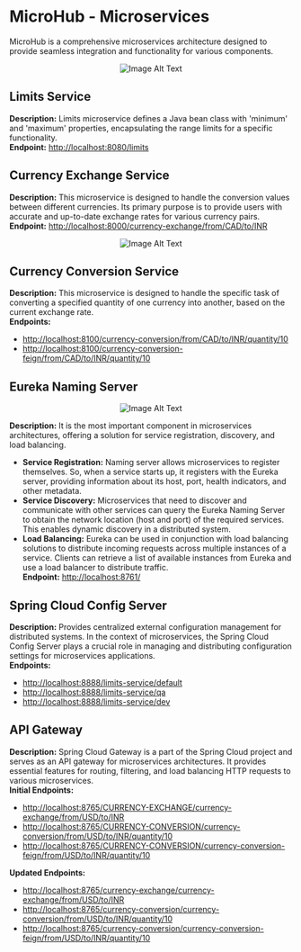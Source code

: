 # MicroHub - Microservices

MicroHub is a comprehensive microservices architecture designed to provide seamless integration and functionality for various components.

<p align="center">
  <img src="https://github.com/AshutoshGunjal/Microservices-With-Spring/blob/main/Image1.png" alt="Image Alt Text">
</p>

## Limits Service
**Description:** Limits microservice defines a Java bean class with 'minimum' and 'maximum' properties, encapsulating the range limits for a specific functionality.  
**Endpoint:** [http://localhost:8080/limits](http://localhost:8080/limits)

## Currency Exchange Service
**Description:** This microservice is designed to handle the conversion values between different currencies. Its primary purpose is to provide users with accurate and up-to-date exchange rates for various currency pairs.  
**Endpoint:** [http://localhost:8000/currency-exchange/from/CAD/to/INR](http://localhost:8000/currency-exchange/from/CAD/to/INR)

<div align="center">
  <img src="https://github.com/AshutoshGunjal/Microservices-With-Spring/blob/main/Image3.png" alt="Image Alt Text">
</div>

## Currency Conversion Service
**Description:** This microservice is designed to handle the specific task of converting a specified quantity of one currency into another, based on the current exchange rate.  
**Endpoints:**
- [http://localhost:8100/currency-conversion/from/CAD/to/INR/quantity/10](http://localhost:8100/currency-conversion/from/CAD/to/INR/quantity/10)
- [http://localhost:8100/currency-conversion-feign/from/CAD/to/INR/quantity/10](http://localhost:8100/currency-conversion-feign/from/CAD/to/INR/quantity/10)

## Eureka Naming Server

<div align="center">
  <img src="https://github.com/AshutoshGunjal/Microservices-With-Spring/blob/main/Image2.png" alt="Image Alt Text">
</div>

**Description:** It is the most important component in microservices architectures, offering a solution for service registration, discovery, and load balancing.
- **Service Registration:** Naming server allows microservices to register themselves. So, when a service starts up, it registers with the Eureka server, providing information about its host, port, health indicators, and other metadata.
- **Service Discovery:** Microservices that need to discover and communicate with other services can query the Eureka Naming Server to obtain the network location (host and port) of the required services. This enables dynamic discovery in a distributed system.
- **Load Balancing:** Eureka can be used in conjunction with load balancing solutions to distribute incoming requests across multiple instances of a service. Clients can retrieve a list of available instances from Eureka and use a load balancer to distribute traffic.  
  **Endpoint:** [http://localhost:8761/](http://localhost:8761/)

## Spring Cloud Config Server
**Description:** Provides centralized external configuration management for distributed systems. In the context of microservices, the Spring Cloud Config Server plays a crucial role in managing and distributing configuration settings for microservices applications.  
**Endpoints:**
- [http://localhost:8888/limits-service/default](http://localhost:8888/limits-service/default)
- [http://localhost:8888/limits-service/qa](http://localhost:8888/limits-service/qa)
- [http://localhost:8888/limits-service/dev](http://localhost:8888/limits-service/dev)

## API Gateway
**Description:** Spring Cloud Gateway is a part of the Spring Cloud project and serves as an API gateway for microservices architectures. It provides essential features for routing, filtering, and load balancing HTTP requests to various microservices.  
**Initial Endpoints:**
- [http://localhost:8765/CURRENCY-EXCHANGE/currency-exchange/from/USD/to/INR](http://localhost:8765/CURRENCY-EXCHANGE/currency-exchange/from/USD/to/INR)
- [http://localhost:8765/CURRENCY-CONVERSION/currency-conversion/from/USD/to/INR/quantity/10](http://localhost:8765/CURRENCY-CONVERSION/currency-conversion/from/USD/to/INR/quantity/10)
- [http://localhost:8765/CURRENCY-CONVERSION/currency-conversion-feign/from/USD/to/INR/quantity/10](http://localhost:8765/CURRENCY-CONVERSION/currency-conversion-feign/from/USD/to/INR/quantity/10)

**Updated Endpoints:**
- [http://localhost:8765/currency-exchange/currency-exchange/from/USD/to/INR](http://localhost:8765/currency-exchange/currency-exchange/from/USD/to/INR)
- [http://localhost:8765/currency-conversion/currency-conversion/from/USD/to/INR/quantity/10](http://localhost:8765/currency-conversion/currency-conversion/from/USD/to/INR/quantity/10)
- [http://localhost:8765/currency-conversion/currency-conversion-feign/from/USD/to/INR/quantity/10](http://localhost:8765/currency-conversion/currency-conversion-feign/from/USD/to/INR/quantity/10)
